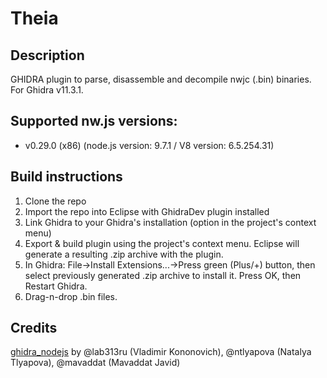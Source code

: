 # Theia

## Description

GHIDRA plugin to parse, disassemble and decompile nwjc (.bin) binaries. For Ghidra v11.3.1.

## Supported nw.js versions:
- v0.29.0 (x86) (node.js version: 9.7.1 / V8 version: 6.5.254.31)

## Build instructions

1.  Clone the repo
2.  Import the repo into Eclipse with GhidraDev plugin installed
3.  Link Ghidra to your Ghidra's installation (option in the project's context menu)
4.  Export & build plugin using the project's context menu. Eclipse will generate a resulting .zip archive with the plugin.
5.  In Ghidra: File->Install Extensions...->Press green (Plus/+) button, then select previously generated .zip archive to install it. Press OK, then Restart Ghidra.
6.  Drag-n-drop .bin files.

## Credits

[ghidra_nodejs](https://github.com/PositiveTechnologies/ghidra_nodejs) by @lab313ru (Vladimir Kononovich), @ntlyapova (Natalya Tlyapova), @mavaddat (Mavaddat Javid)